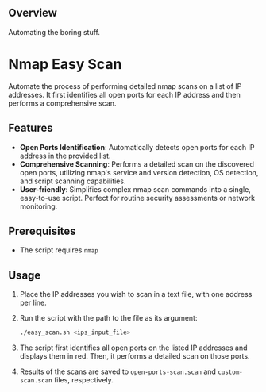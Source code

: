 ## Overview

Automating the boring stuff.

# Nmap Easy Scan

Automate the process of performing detailed nmap scans on a list of IP addresses. It first identifies all open ports for each IP address and then performs a comprehensive scan.

## Features

- **Open Ports Identification**: Automatically detects open ports for each IP address in the provided list.
- **Comprehensive Scanning**: Performs a detailed scan on the discovered open ports, utilizing nmap's service and version detection, OS detection, and script scanning capabilities.
- **User-friendly**: Simplifies complex nmap scan commands into a single, easy-to-use script. Perfect for routine security assessments or network monitoring.

## Prerequisites

- The script requires `nmap`

## Usage

1. Place the IP addresses you wish to scan in a text file, with one address per line.
2. Run the script with the path to the file as its argument:

    ```bash
    ./easy_scan.sh <ips_input_file>
    ```

3. The script first identifies all open ports on the listed IP addresses and displays them in red. Then, it performs a detailed scan on those ports.

4. Results of the scans are saved to `open-ports-scan.scan` and `custom-scan.scan` files, respectively.
